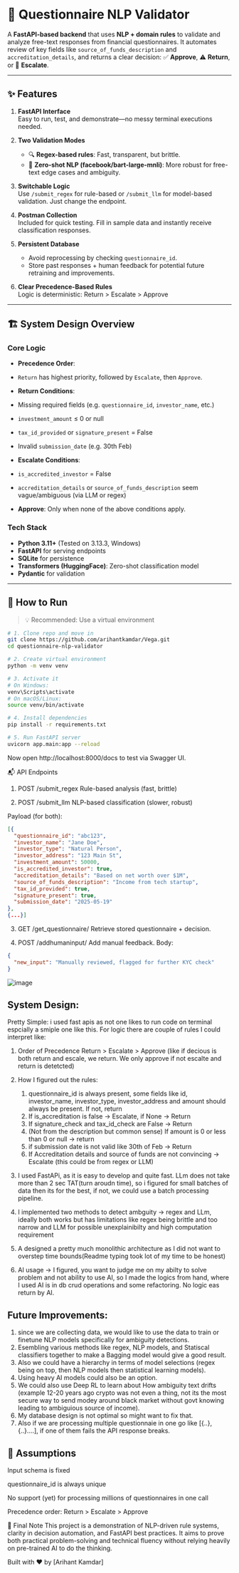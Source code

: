 # 🧠 Questionnaire NLP Validator

A **FastAPI-based backend** that uses **NLP + domain rules** to validate and analyze free-text responses from financial questionnaires. It automates review of key fields like `source_of_funds_description` and `accreditation_details`, and returns a clear decision: ✅ **Approve**, ⚠️ **Return**, or 🔺 **Escalate**.

---

## ✨ Features

1. **FastAPI Interface**  
   Easy to run, test, and demonstrate—no messy terminal executions needed.

2. **Two Validation Modes**  
   - 🔍 **Regex-based rules**: Fast, transparent, but brittle.  
   - 🤖 **Zero-shot NLP (facebook/bart-large-mnli)**: More robust for free-text edge cases and ambiguity.

3. **Switchable Logic**  
   Use `/submit_regex` for rule-based or `/submit_llm` for model-based validation. Just change the endpoint.

4. **Postman Collection**  
   Included for quick testing. Fill in sample data and instantly receive classification responses.

5. **Persistent Database**  
   - Avoid reprocessing by checking `questionnaire_id`.  
   - Store past responses + human feedback for potential future retraining and improvements.

6. **Clear Precedence-Based Rules**  
   Logic is deterministic: Return > Escalate > Approve



---

## 🏗️ System Design Overview

### Core Logic

- **Precedence Order**:
- `Return` has highest priority, followed by `Escalate`, then `Approve`.

- **Return Conditions**:
- Missing required fields (e.g. `questionnaire_id`, `investor_name`, etc.)
- `investment_amount` ≤ 0 or null
- `tax_id_provided` or `signature_present` = False
- Invalid `submission_date` (e.g. 30th Feb)

- **Escalate Conditions**:
- `is_accredited_investor` = False
- `accreditation_details` or `source_of_funds_description` seem vague/ambiguous (via LLM or regex)

- **Approve**: Only when none of the above conditions apply.

### Tech Stack

- **Python 3.11+** (Tested on 3.13.3, Windows)
- **FastAPI** for serving endpoints
- **SQLite** for persistence
- **Transformers (HuggingFace)**: Zero-shot classification model
- **Pydantic** for validation

---

## 🧪 How to Run

> 💡 Recommended: Use a virtual environment

```bash
# 1. Clone repo and move in
git clone https://github.com/arihantkamdar/Vega.git
cd questionnaire-nlp-validator

# 2. Create virtual environment
python -m venv venv

# 3. Activate it
# On Windows:
venv\Scripts\activate
# On macOS/Linux:
source venv/bin/activate

# 4. Install dependencies
pip install -r requirements.txt

# 5. Run FastAPI server
uvicorn app.main:app --reload


```
Now open http://localhost:8000/docs to test via Swagger UI.

📬 API Endpoints
1. POST /submit_regex
Rule-based analysis (fast, brittle)

2. POST /submit_llm
NLP-based classification (slower, robust)

Payload (for both):
```json
[{
  "questionnaire_id": "abc123",
  "investor_name": "Jane Doe",
  "investor_type": "Natural Person",
  "investor_address": "123 Main St",
  "investment_amount": 50000,
  "is_accredited_investor": true,
  "accreditation_details": "Based on net worth over $1M",
  "source_of_funds_description": "Income from tech startup",
  "tax_id_provided": true,
  "signature_present": true,
  "submission_date": "2025-05-19"
},
{...}]
```

3. GET /get_questionnaire/<id>
Retrieve stored questionnaire + decision.

4. POST /addhumaninput/<id>
Add manual feedback. Body:

```json
{
  "new_input": "Manually reviewed, flagged for further KYC check"
}
```
![image](https://github.com/user-attachments/assets/ae0056ea-6249-406c-b384-cc583e79efc7)

## System Design: 

Pretty Simple: i used fast apis as not one likes to run code on terminal espcially a smiple one like this. For logic there are couple of rules I could interpret like:
1. Order of Precedence Return > Escalate > Approve (like if decious is both return and escale, we return. We only approve if not escalte and return is detetcted)
2. How I figured out the rules:
   1. questionnaire_id is always present, some fields like id, investor_name, investor_type, investor_address and amount should always be present. If not, return
   2. If is_accreditation is false -> Escalate, if None -> Return
   3. If signature_check and tax_id_check are False -> Return
   4. (Not from the description but common sense) If amount is 0 or less than 0 or null -> return
   5. if submission date is not valid like 30th of Feb -> Return
   6. If Accreditation details and source of funds are not convincing -> Escalate (this could be from regex or LLM)
  
3. I used FastAPi, as it is easy to develop and quite fast. LLm does not take more than 2 sec TAT(turn aroudn time), so i figured for small batches of data then its for the best, if not, we could use a batch processing pipeline.
4. I implemented two methods to detect ambguity -> regex and LLm, ideally both works but has limitations like regex being brittle and too narrow and LLM for possible unexplainibilty and high computation requirement
5. A designed a pretty much monolithic architecture as I did not want to overstep time bounds(Readme typing took lot of my time to be honest)
6. AI usage -> I figured, you want to judge me on my abilty to solve problem and not ability to use AI, so I made the logics from hand, where I used AI is in db crud operations and some refactoring. No logic eas return by AI.



## Future Improvements: 

1. since we are collecting data, we would like to use the data to train or finetune NLP models specifically for ambiguity detections.
2. Esembling various methods like regex, NLP models, and Statiscal classifiers together to make a Bagging model would give a good result.
3. Also we could have a hierarchy in terms of model selections (regex being on top, then NLP models then statistical learning models).
4. Using heavy AI models could also be an option.
5. We could also use Deep RL to learn about How ambiguity text drifts (example 12-20 years ago crypto was not even a thing, not its the most secure way to send modey around black market without govt knowing leading to ambiguious source of income).
6. My database design is not optimal so might want to fix that.
7.  Also if we are processing multiple questionnaie in one go like [{..},{..}....], if one of them fails the API response breaks.


## 🚧 Assumptions
Input schema is fixed

questionnaire_id is always unique

No support (yet) for processing millions of questionnaires in one call

Precedence order: Return > Escalate > Approve

🤝 Final Note
This project is a demonstration of NLP-driven rule systems, clarity in decision automation, and FastAPI best practices.
It aims to prove both practical problem-solving and technical fluency without relying heavily on pre-trained AI to do the thinking.

Built with ❤️ by [Arihant Kamdar]
